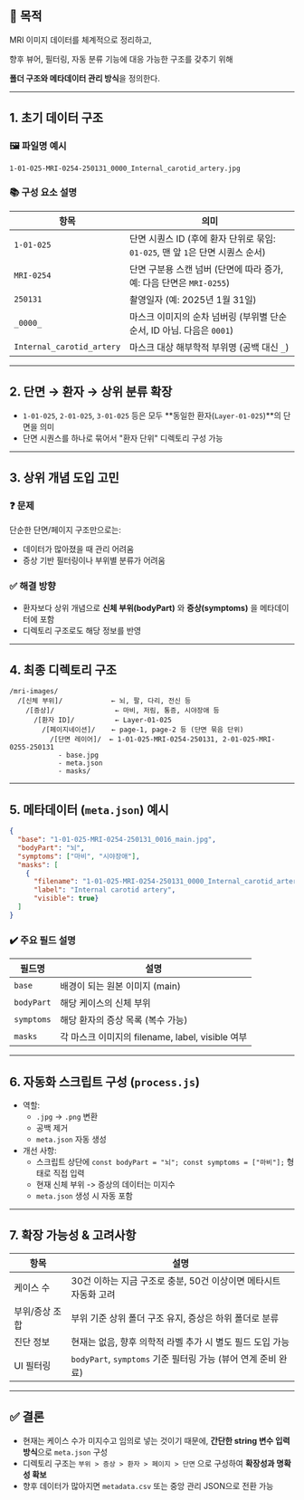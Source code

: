 ## 📌 목적

MRI 이미지 데이터를 체계적으로 정리하고,

향후 뷰어, 필터링, 자동 분류 기능에 대응 가능한 구조를 갖추기 위해

**폴더 구조와 메타데이터 관리 방식**을 정의한다.

---

## 1. 초기 데이터 구조

### 🖼️ 파일명 예시

```
1-01-025-MRI-0254-250131_0000_Internal_carotid_artery.jpg
```

### 📚 구성 요소 설명

| 항목 | 의미 |
| --- | --- |
| `1-01-025` | 단면 시퀀스 ID (후에 환자 단위로 묶임: `01-025`, 맨 앞 `1`은 단면 시퀀스 순서) |
| `MRI-0254` | 단면 구분용 스캔 넘버 (단면에 따라 증가, 예: 다음 단면은 `MRI-0255`) |
| `250131` | 촬영일자 (예: 2025년 1월 31일) |
| `_0000_` | 마스크 이미지의 순차 넘버링 (부위별 단순 순서, ID 아님. 다음은 `0001`) |
| `Internal_carotid_artery` | 마스크 대상 해부학적 부위명 (공백 대신 `_`) |

---

## 2. 단면 → 환자 → 상위 분류 확장

- `1-01-025`, `2-01-025`, `3-01-025` 등은 모두 **동일한 환자(`Layer-01-025`)**의 단면을 의미
- 단면 시퀀스를 하나로 묶어서 "환자 단위" 디렉토리 구성 가능

---

## 3. 상위 개념 도입 고민

### ❓ 문제

단순한 단면/페이지 구조만으로는:

- 데이터가 많아졌을 때 관리 어려움
- 증상 기반 필터링이나 부위별 분류가 어려움

### ✅ 해결 방향

- 환자보다 상위 개념으로 **신체 부위(bodyPart)** 와 **증상(symptoms)** 을 메타데이터에 포함
- 디렉토리 구조로도 해당 정보를 반영

---

## 4. 최종 디렉토리 구조

```
/mri-images/
  /[신체 부위]/            ← 뇌, 팔, 다리, 전신 등
    /[증상]/               ← 마비, 저림, 통증, 시야장애 등
      /[환자 ID]/          ← Layer-01-025
        /[페이지네이션]/    ← page-1, page-2 등 (단면 묶음 단위)
          /[단면 레이어]/  ← 1-01-025-MRI-0254-250131, 2-01-025-MRI-0255-250131
            - base.jpg
            - meta.json
            - masks/

```

---

## 5. 메타데이터 (`meta.json`) 예시

```json
{
  "base": "1-01-025-MRI-0254-250131_0016_main.jpg",
  "bodyPart": "뇌",
  "symptoms": ["마비", "시야장애"],
  "masks": [
    {
      "filename": "1-01-025-MRI-0254-250131_0000_Internal_carotid_artery.png",
      "label": "Internal carotid artery",
      "visible": true}
  ]
}

```

### ✔️ 주요 필드 설명

| 필드명 | 설명 |
| --- | --- |
| `base` | 배경이 되는 원본 이미지 (main) |
| `bodyPart` | 해당 케이스의 신체 부위 |
| `symptoms` | 해당 환자의 증상 목록 (복수 가능) |
| `masks` | 각 마스크 이미지의 filename, label, visible 여부 |

---

## 6. 자동화 스크립트 구성 (`process.js`)

- 역할:
    - `.jpg` → `.png` 변환
    - 공백 제거
    - `meta.json` 자동 생성
- 개선 사항:
    - 스크립트 상단에 `const bodyPart = "뇌"; const symptoms = ["마비"];` 형태로 직접 입력
    - 현재 신체 부위 -> 증상의 데이터는 미지수
    - `meta.json` 생성 시 자동 포함

---

## 7. 확장 가능성 & 고려사항

| 항목 | 설명 |
| --- | --- |
| 케이스 수 | 30건 이하는 지금 구조로 충분, 50건 이상이면 메타시트 자동화 고려 |
| 부위/증상 조합 | 부위 기준 상위 폴더 구조 유지, 증상은 하위 폴더로 분류 |
| 진단 정보 | 현재는 없음, 향후 의학적 라벨 추가 시 별도 필드 도입 가능 |
| UI 필터링 | `bodyPart`, `symptoms` 기준 필터링 가능 (뷰어 연계 준비 완료) |

---

## ✅ 결론

- 현재는 케이스 수가 미지수고 임의로 넣는 것이기 때문에, **간단한 string 변수 입력 방식**으로 `meta.json` 구성
- 디렉토리 구조는 `부위 > 증상 > 환자 > 페이지 > 단면` 으로 구성하여 **확장성과 명확성 확보**
- 향후 데이터가 많아지면 `metadata.csv` 또는 중앙 관리 JSON으로 전환 가능